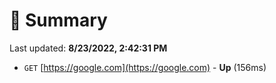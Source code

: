 # 📖 Summary
Last updated: **8/23/2022, 2:42:31 PM**

- `GET` [https://google.com](https://google.com) - **Up** (156ms)

